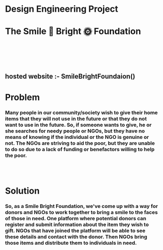 # Design Engineering Project

# The Smile 🙂 Bright 🌞 Foundation
<br/>
<br/>
<br/>
<br/>

## hosted website :- SmileBrightFoundaion()
# Problem

### Many people in our community/society wish to give their home items that they will not use in the future or that they do not want to use in the future. So, if someone wants to give, he or she searches for needy people or NGOs, but they have no means of knowing if the individual or the NGO is genuine or not. The NGOs are striving to aid the poor, but they are unable to do so due to a lack of funding or benefactors willing to help the poor.
<br/>
<br/>

# Solution

### So, as a **Smile Bright Foundation**, we've come up with a way for donors and NGOs to work together to bring a smile to the faces of those in need. One platform where potential donors can register and submit information about the item they wish to gift. NGOs that have joined the platform will be able to see these details and contact with the donor. Then NGOs bring those items and distribute them to individuals in need.
